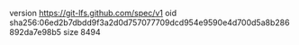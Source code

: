 version https://git-lfs.github.com/spec/v1
oid sha256:06ed2b7dbdd9f3a2d0d757077709dcd954e9590e4d700d5a8b286892da7e98b5
size 8494
